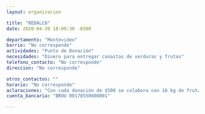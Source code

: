 ```yaml
---
layout: organizacion

title: "REDALCO"
date: 2020-04-30 18:09:30 -0300

departamento: "Montevideo"
barrio: "No corresponde"
actividades: "Punto de Donación"
necesidades: "Dinero para entregar canastas de verduras y frutas"
telefono_contacto: "No corresponde"
direccion: "No corresponde"

otros_contactos: ""
horario: "No corresponde"
aclaraciones: "Con cada donación de $500 se colabora con 18 kg de frutas y verduras aportando 50 platos sanos y nutritivos para llevar a aquellas familias que en este contexto de emergencia necesitan."
cuenta_bancaria: "BROU 00178550600001"

---
```

